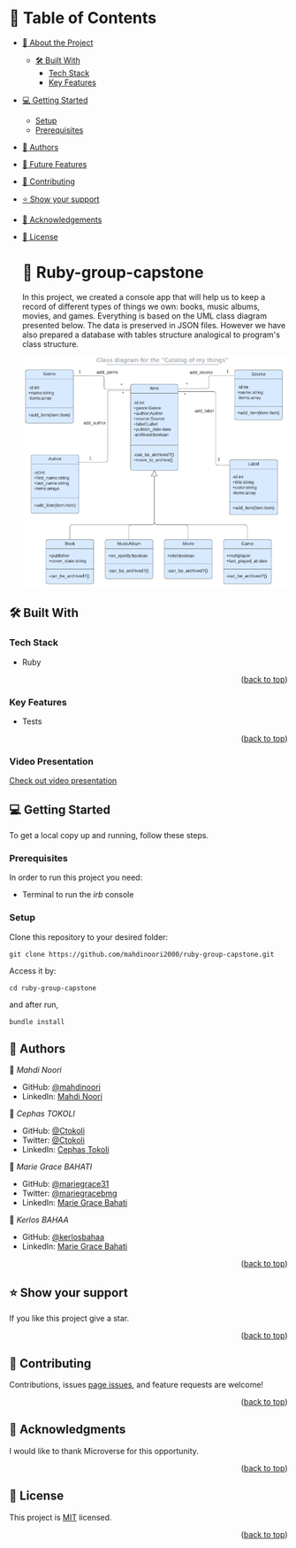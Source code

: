 <a name="readme-top"></a>

# 📗 Table of Contents
- [📖 About the Project](#about-project)
  - [🛠 Built With](#built-with)
    - [Tech Stack](#tech-stack)
    - [Key Features](#key-features)
- [💻 Getting Started](#getting-started)
  - [Setup](#setup)
  - [Prerequisites](#prerequisites)
- [👥 Authors](#authors)
- [🔭 Future Features](#future-features)
- [🤝 Contributing](#contributing)
- [⭐️ Show your support](#support)
- [🙏 Acknowledgements](#acknowledgements)
- [📝 License](#license)

   # :book: Ruby-group-capstone<a name="about-project"></a>
  In this project, we created a console app that will help us to keep a record of different types of things we own: books, music albums, movies, and games. Everything is based on the UML class diagram presented below. The data is preserved in JSON files. However we have also prepared a database with tables structure analogical to program's class structure.

  <img src="diagram.png">
## :hammer_and_wrench: Built With <a name="built-with"></a>
### Tech Stack <a name="tech-stack"></a>

- Ruby
<p align="right">(<a href="#readme-top">back to top</a>)</p>

 ### Key Features <a name="key-features"></a>
 - Tests

<p align="right">(<a href="#readme-top">back to top</a>)</p>


### Video Presentation
<a href="https://drive.google.com/file/d/1U0FiF5JA6D-Zp3KiUL-DHZBlc9EDI3bb/view?usp=sharing">Check out video presentation</a>

## :computer: Getting Started <a name="getting-started"></a>
To get a local copy up and running, follow these steps.

### Prerequisites
In order to run this project you need:
  - Terminal to run the _irb_ console
### Setup
Clone this repository to your desired folder: 

```
git clone https://github.com/mahdinoori2000/ruby-group-capstone.git
```

Access it by:

```
cd ruby-group-capstone
```

and after run,

```
bundle install
```

## :busts_in_silhouette: Authors <a name="authors"></a>
:bust_in_silhouette: *Mahdi Noori*
- GitHub: [@mahdinoori](https://github.com/mahdinoori2000)
- LinkedIn: [Mahdi Noori](https://www.linkedin.com/in/mahdi-noori-hc201/)

:bust_in_silhouette: *Cephas TOKOLI*
- GitHub: [@Ctokoli](https://github.com/ctokoli/)
- Twitter: [@Ctokoli](https://twitter.com/ctokoli)
- LinkedIn: [Cephas Tokoli](https://www.linkedin.com/in/ctokoli)

:bust_in_silhouette: *Marie Grace BAHATI*
- GitHub: [@mariegrace31](https://github.com/mariegrace31)
- Twitter: [@mariegracebmg](https://twitter.com/mariegracebmg)
- LinkedIn: [Marie Grace Bahati](www.linkedin.com/in/marie-grâce-bahati)

:bust_in_silhouette: *Kerlos BAHAA*
- GitHub: [@kerlosbahaa](https://github.com/kerlos-bahaa)
- LinkedIn: [Marie Grace Bahati](https://www.linkedin.com/in/kerlos-bahaa/)

<p align="right">(<a href="#readme-top">back to top</a>)</p>

## :star:️ Show your support <a name="support"></a>
If you like this project give a star.
<p align="right">(<a href="#readme-top">back to top</a>)</p>

## :handshake: Contributing <a name="contributing"></a>
Contributions, issues [page issues](https://github.com/mahdinoori2000/ruby-group-capstone/issues), and feature requests are welcome!
<p align="right">(<a href="#readme-top">back to top</a>)</p>

## :pray: Acknowledgments <a name="acknowledgements"></a>
I would like to thank  Microverse for this opportunity.
<p align="right">(<a href="#readme-top">back to top</a>)</p>

## :memo: License <a name="license"></a>
This project is [MIT](./MIT.md) licensed.
<p align="right">(<a href="#readme-top">back to top</a>)</p>